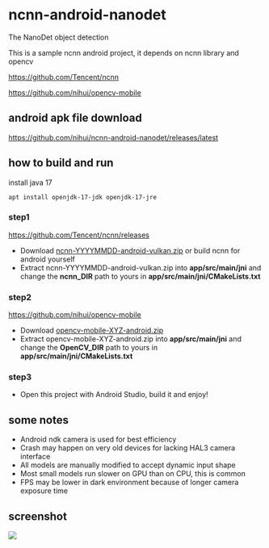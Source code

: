 # ncnn-android-nanodet

The NanoDet object detection

This is a sample ncnn android project, it depends on ncnn library and opencv

https://github.com/Tencent/ncnn

https://github.com/nihui/opencv-mobile

## android apk file download
https://github.com/nihui/ncnn-android-nanodet/releases/latest

## how to build and run

install java 17
```
apt install openjdk-17-jdk openjdk-17-jre
```

### step1
https://github.com/Tencent/ncnn/releases

* Download [ncnn-YYYYMMDD-android-vulkan.zip](https://github.com/Tencent/ncnn/releases/download/20240820/ncnn-20240820-android-vulkan-shared.zip) or build ncnn for android yourself
* Extract ncnn-YYYYMMDD-android-vulkan.zip into **app/src/main/jni** and change the **ncnn_DIR** path to yours in **app/src/main/jni/CMakeLists.txt**

### step2
https://github.com/nihui/opencv-mobile

* Download [opencv-mobile-XYZ-android.zip](https://github.com/nihui/opencv-mobile/releases/latest/download/opencv-mobile-4.10.0-android.zip)
* Extract opencv-mobile-XYZ-android.zip into **app/src/main/jni** and change the **OpenCV_DIR** path to yours in **app/src/main/jni/CMakeLists.txt**

### step3
* Open this project with Android Studio, build it and enjoy!

## some notes
* Android ndk camera is used for best efficiency
* Crash may happen on very old devices for lacking HAL3 camera interface
* All models are manually modified to accept dynamic input shape
* Most small models run slower on GPU than on CPU, this is common
* FPS may be lower in dark environment because of longer camera exposure time

## screenshot
![](screenshot.jpg)
